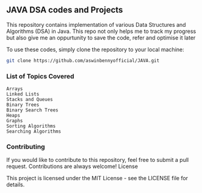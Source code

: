 ## JAVA DSA codes and Projects


This repository contains implementation of various Data Structures and Algorithms (DSA) in Java. This repo not only helps me to track my progress 
but also give me an oppurtunity to save the code, refer and optimise it later



To use these codes, simply clone the repository to your local machine:

```bash
git clone https://github.com/aswinbennyofficial/JAVA.git
```

### List of Topics Covered

    Arrays
    Linked Lists
    Stacks and Queues
    Binary Trees
    Binary Search Trees
    Heaps
    Graphs
    Sorting Algorithms
    Searching Algorithms

### Contributing

If you would like to contribute to this repository, feel free to submit a pull request. Contributions are always welcome!
License

This project is licensed under the MIT License - see the LICENSE file for details.

